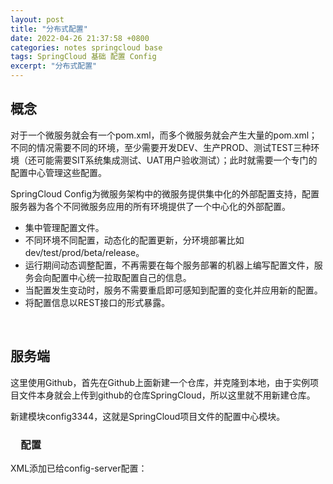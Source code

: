 ```yaml
---
layout: post
title: "分布式配置"
date: 2022-04-26 21:37:58 +0800
categories: notes springcloud base
tags: SpringCloud 基础 配置 Config
excerpt: "分布式配置"
---
```


## 概念

对于一个微服务就会有一个pom.xml，而多个微服务就会产生大量的pom.xml；不同的情况需要不同的环境，至少需要开发DEV、生产PROD、测试TEST三种环境（还可能需要SIT系统集成测试、UAT用户验收测试）；此时就需要一个专门的配置中心管理这些配置。

SpringCloud Config为微服务架构中的微服务提供集中化的外部配置支持，配置服务器为各个不同微服务应用的所有环境提供了一个中心化的外部配置。

+ 集中管理配置文件。
+ 不同环境不同配置，动态化的配置更新，分环境部署比如dev/test/prod/beta/release。
+ 运行期间动态调整配置，不再需要在每个服务部署的机器上编写配置文件，服务会向配置中心统一拉取配置自己的信息。
+ 当配置发生变动时，服务不需要重启即可感知到配置的变化并应用新的配置。
+ 将配置信息以REST接口的形式暴露。

&emsp;

## 服务端

这里使用Github，首先在Github上面新建一个仓库，并克隆到本地，由于实例项目文件本身就会上传到github的仓库SpringCloud，所以这里就不用新建仓库。

新建模块config3344，这就是SpringCloud项目文件的配置中心模块。

### &emsp;配置

XML添加已给config-server配置：
